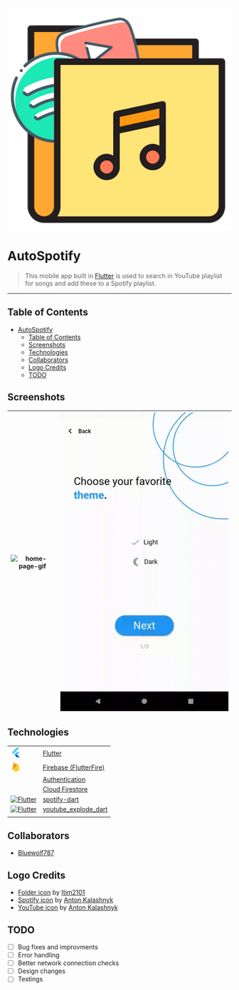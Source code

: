 ![logo](readme/logo/logo.png)

# AutoSpotify

> This mobile app built in [Flutter](https://flutter.dev/) is used to search in YouTube playlist for songs and add these to a Spotify playlist.

----

## Table of Contents
- [AutoSpotify](#autospotify)
  - [Table of Contents](#table-of-contents)
  - [Screenshots](#screenshots)
  - [Technologies](#technologies)
  - [Collaborators](#collaborators)
  - [Logo Credits](#logo-credits)
  - [TODO](#todo)

## Screenshots

![home-page-gif](readme/screenshots/home-page.gif) | ![themes-gif](readme/screenshots/themes.gif)
-------------------------------------------------- | --------------------------------------------


## Technologies
  | | |
  | --- | --- |
  | [<img src="https://raw.githubusercontent.com/github/explore/cebd63002168a05a6a642f309227eefeccd92950/topics/flutter/flutter.png" alt="Flutter" width="24">](https://flutter.dev/) | [Flutter](https://flutter.dev/) |
  | [<img src="https://raw.githubusercontent.com/github/explore/80688e429a7d4ef2fca1e82350fe8e3517d3494d/topics/firebase/firebase.png" alt="Flutter" width="24">](https://firebase.google.com/) | [Firebase (FlutterFire)](https://firebase.flutter.dev/) |
  |  | [Authentication](https://pub.dev/packages/firebase_auth) |
  |  | [Cloud Firestore](https://pub.dev/packages/cloud_firestore) |
  | [<img src="https://pub.dev/static/img/pub-dev-logo-2x.png" alt="Flutter" width="38">](https://pub.dev/packages/spotify) | [spotify-dart](https://pub.dev/packages/spotify) |
  | [<img src="https://pub.dev/static/img/pub-dev-logo-2x.png" alt="Flutter" width="38">](hhttps://pub.dev/packages/youtube_explode_dart) | [youtube_explode_dart](https://pub.dev/packages/youtube_explode_dart) |
  | | |

## Collaborators
  * [Bluewolf787](https://github.com/Bluewolf787)
 
## Logo Credits
  * [Folder icon](https://iconscout.com/icon/musicfolder-1706780) by [Itim2101](https://iconscout.com/contributors/komkrit-noenpoempisut)
  * [Spotify icon](https://iconscout.com/icon/spotify-2690370) by [Anton Kalashnyk](https://iconscout.com/contributors/kolo-design)
  * [YouTube icon](https://iconscout.com/icon/youtube-2690358) by [Anton Kalashnyk](https://iconscout.com/contributors/kolo-design)

## TODO
  * [ ] Bug fixes and improvments
  * [ ] Error handling
  * [ ] Better network connection checks
  * [ ] Design changes
  * [ ] Testings
